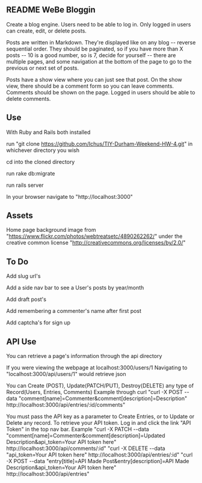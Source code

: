 README WeBe Bloggin
-------------------------
Create a blog engine. Users need to be able to log in. Only logged in users can create, edit, or delete posts.


Posts are written in Markdown. They're displayed like on any blog -- reverse sequential order. They should be paginated, so if you have more than X posts -- 10 is a good number, so is 7, decide for yourself -- there are multiple pages, and some navigation at the bottom of the page to go to the previous or next set of posts.


Posts have a show view where you can just see that post. On the show view, there should be a comment form so you can leave comments. Comments should be shown on the page. Logged in users should be able to delete comments.

Use
-------------------------
With Ruby and Rails both installed

run "git clone https://github.com/Ichus/TIY-Durham-Weekend-HW-4.git" in whichever directory you wish

cd into the cloned directory

run rake db:migrate

run rails server

In your browser navigate to "http://localhost:3000"

Assets
------------------------
Home page background image from "https://www.flickr.com/photos/webtreatsetc/4890262262/" under the creative common license "http://creativecommons.org/licenses/by/2.0/"

To Do
------------------------
Add slug url's

Add a side nav bar to see a User's posts by year/month

Add draft post's

Add remembering a commenter's name after first post

Add captcha's for sign up

API Use
------------------------
You can retrieve a page's information through the api directory

If you were viewing the webpage at localhost:3000/users/1
  Navigating to "localhost:3000/api/users/1" would retrieve json

You can Create (POST), Update(PATCH/PUT), Destroy(DELETE) any type of Record(Users, Entries, Comments)
Example through curl "curl -X POST --data "comment[name]=Commenter&comment[description]=Description" http://localhost:3000/api/entries/:id/comments"

You must pass the API key as a parameter to Create Entries, or to Update or Delete any record.
    To retrieve your API token. Log in and click the link "API Token" in the top nav bar.
    Example "curl -X PATCH --data "comment[name]=Commenter&comment[description]=Updated Description&api_token=Your API token here" http://localhost:3000/api/comments/:id"
            "curl -X DELETE --data "api_token=Your API token here" http://localhost:3000/api/entries/:id"
            "curl -X POST --data "entry[title]=API Made Post&entry[description]=API Made Description&api_token=Your API token here" http://localhost:3000/api/entries"
